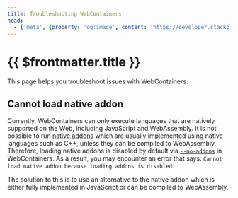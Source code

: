 ```yaml
---
title: Troubleshooting WebContainers
head:
  - ['meta', {property: 'og:image', content: 'https://developer.stackblitz.com/img/og/webcontainer-troubleshooting.png'}]
---
```


# {{ $frontmatter.title }}

This page helps you troubleshoot issues with WebContainers.

## Cannot load native addon

Currently, WebContainers can only execute languages that are natively supported on the Web, including JavaScript and WebAssembly. It is not possible to run [native addons](https://nodejs.org/api/addons.html) which are usually implemented using native languages such as C++, unless they can be compiled to WebAssembly. Therefore, loading native addons is disabled by default via [`--no-addons`](https://nodejs.org/api/cli.html#--no-addons) in WebContainers. As a result, you may encounter an error that says: `Cannot load native addon because loading addons is disabled`.

The solution to this is to use an alternative to the native addon which is either fully implemented in JavaScript or can be compiled to WebAssembly.
